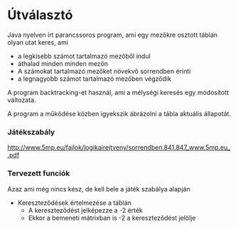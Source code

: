 # Útválasztó
Java nyelven írt parancssoros program, ami egy mezőkre osztott táblán olyan utat keres, ami 
- a legkisebb számot tartalmazó mezőből indul 
- áthalad minden minden mezőn
- A számokat tartalmazó mezőket növekvő sorrendben érinti
- a legnagyobb számot tartalmazó mezőben végződik

A program backtracking-et használ, ami a mélységi keresés egy módosított változata.

A program a működése közben igyekszik ábrázolni a tábla aktuális állapotát.

### Játékszabály
http://www.5mp.eu/fajlok/logikairejtveny/sorrendben.841.847_www.5mp.eu_.pdf

### Tervezett funciók
Azaz ami még nincs kész, de kell bele a játék szabálya alapján
- Kereszteződések értelmezése a táblán
  - A kereszteződést jelképezze a -2 érték
  - Ekkor a bemeneti mátrixban is -2 a kereszteződést jelölje


